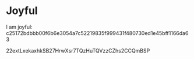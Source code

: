 # Joyful

I am joyful: c25172bdbbb00f6b6e3054a7c52219835f999431f480730ed1e45bff1166da63


22extLxekaxhkSB27HrwXsr7TQzHuTQVzzCZhs2CCQmBSP
